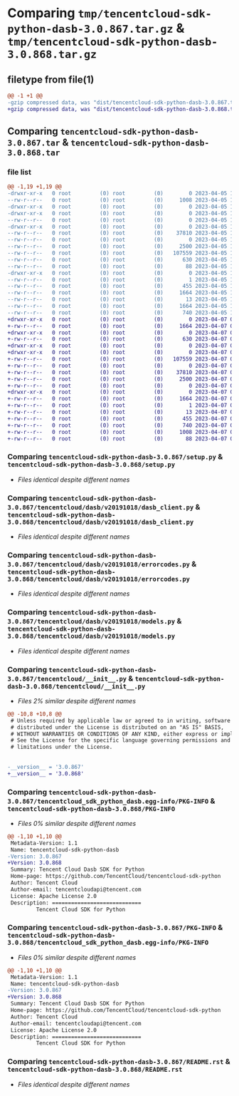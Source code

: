 # Comparing `tmp/tencentcloud-sdk-python-dasb-3.0.867.tar.gz` & `tmp/tencentcloud-sdk-python-dasb-3.0.868.tar.gz`

## filetype from file(1)

```diff
@@ -1 +1 @@
-gzip compressed data, was "dist/tencentcloud-sdk-python-dasb-3.0.867.tar", last modified: Wed Apr  5 16:27:14 2023, max compression
+gzip compressed data, was "dist/tencentcloud-sdk-python-dasb-3.0.868.tar", last modified: Fri Apr  7 00:26:18 2023, max compression
```

## Comparing `tencentcloud-sdk-python-dasb-3.0.867.tar` & `tencentcloud-sdk-python-dasb-3.0.868.tar`

### file list

```diff
@@ -1,19 +1,19 @@
-drwxr-xr-x   0 root         (0) root         (0)        0 2023-04-05 16:27:14.000000 tencentcloud-sdk-python-dasb-3.0.867/
--rw-r--r--   0 root         (0) root         (0)     1008 2023-04-05 16:27:14.000000 tencentcloud-sdk-python-dasb-3.0.867/setup.py
-drwxr-xr-x   0 root         (0) root         (0)        0 2023-04-05 16:27:14.000000 tencentcloud-sdk-python-dasb-3.0.867/tencentcloud/
-drwxr-xr-x   0 root         (0) root         (0)        0 2023-04-05 16:27:14.000000 tencentcloud-sdk-python-dasb-3.0.867/tencentcloud/dasb/
--rw-r--r--   0 root         (0) root         (0)        0 2023-04-05 16:27:14.000000 tencentcloud-sdk-python-dasb-3.0.867/tencentcloud/dasb/__init__.py
-drwxr-xr-x   0 root         (0) root         (0)        0 2023-04-05 16:27:14.000000 tencentcloud-sdk-python-dasb-3.0.867/tencentcloud/dasb/v20191018/
--rw-r--r--   0 root         (0) root         (0)    37810 2023-04-05 16:27:14.000000 tencentcloud-sdk-python-dasb-3.0.867/tencentcloud/dasb/v20191018/dasb_client.py
--rw-r--r--   0 root         (0) root         (0)        0 2023-04-05 16:27:14.000000 tencentcloud-sdk-python-dasb-3.0.867/tencentcloud/dasb/v20191018/__init__.py
--rw-r--r--   0 root         (0) root         (0)     2500 2023-04-05 16:27:14.000000 tencentcloud-sdk-python-dasb-3.0.867/tencentcloud/dasb/v20191018/errorcodes.py
--rw-r--r--   0 root         (0) root         (0)   107559 2023-04-05 16:27:14.000000 tencentcloud-sdk-python-dasb-3.0.867/tencentcloud/dasb/v20191018/models.py
--rw-r--r--   0 root         (0) root         (0)      630 2023-04-05 16:27:14.000000 tencentcloud-sdk-python-dasb-3.0.867/tencentcloud/__init__.py
--rw-r--r--   0 root         (0) root         (0)       88 2023-04-05 16:27:14.000000 tencentcloud-sdk-python-dasb-3.0.867/setup.cfg
-drwxr-xr-x   0 root         (0) root         (0)        0 2023-04-05 16:27:14.000000 tencentcloud-sdk-python-dasb-3.0.867/tencentcloud_sdk_python_dasb.egg-info/
--rw-r--r--   0 root         (0) root         (0)        1 2023-04-05 16:27:14.000000 tencentcloud-sdk-python-dasb-3.0.867/tencentcloud_sdk_python_dasb.egg-info/dependency_links.txt
--rw-r--r--   0 root         (0) root         (0)      455 2023-04-05 16:27:14.000000 tencentcloud-sdk-python-dasb-3.0.867/tencentcloud_sdk_python_dasb.egg-info/SOURCES.txt
--rw-r--r--   0 root         (0) root         (0)     1664 2023-04-05 16:27:14.000000 tencentcloud-sdk-python-dasb-3.0.867/tencentcloud_sdk_python_dasb.egg-info/PKG-INFO
--rw-r--r--   0 root         (0) root         (0)       13 2023-04-05 16:27:14.000000 tencentcloud-sdk-python-dasb-3.0.867/tencentcloud_sdk_python_dasb.egg-info/top_level.txt
--rw-r--r--   0 root         (0) root         (0)     1664 2023-04-05 16:27:14.000000 tencentcloud-sdk-python-dasb-3.0.867/PKG-INFO
--rw-r--r--   0 root         (0) root         (0)      740 2023-04-05 16:27:14.000000 tencentcloud-sdk-python-dasb-3.0.867/README.rst
+drwxr-xr-x   0 root         (0) root         (0)        0 2023-04-07 00:26:18.000000 tencentcloud-sdk-python-dasb-3.0.868/
+-rw-r--r--   0 root         (0) root         (0)     1664 2023-04-07 00:26:18.000000 tencentcloud-sdk-python-dasb-3.0.868/PKG-INFO
+drwxr-xr-x   0 root         (0) root         (0)        0 2023-04-07 00:26:18.000000 tencentcloud-sdk-python-dasb-3.0.868/tencentcloud/
+-rw-r--r--   0 root         (0) root         (0)      630 2023-04-07 00:26:18.000000 tencentcloud-sdk-python-dasb-3.0.868/tencentcloud/__init__.py
+drwxr-xr-x   0 root         (0) root         (0)        0 2023-04-07 00:26:18.000000 tencentcloud-sdk-python-dasb-3.0.868/tencentcloud/dasb/
+drwxr-xr-x   0 root         (0) root         (0)        0 2023-04-07 00:26:18.000000 tencentcloud-sdk-python-dasb-3.0.868/tencentcloud/dasb/v20191018/
+-rw-r--r--   0 root         (0) root         (0)   107559 2023-04-07 00:26:18.000000 tencentcloud-sdk-python-dasb-3.0.868/tencentcloud/dasb/v20191018/models.py
+-rw-r--r--   0 root         (0) root         (0)        0 2023-04-07 00:26:18.000000 tencentcloud-sdk-python-dasb-3.0.868/tencentcloud/dasb/v20191018/__init__.py
+-rw-r--r--   0 root         (0) root         (0)    37810 2023-04-07 00:26:18.000000 tencentcloud-sdk-python-dasb-3.0.868/tencentcloud/dasb/v20191018/dasb_client.py
+-rw-r--r--   0 root         (0) root         (0)     2500 2023-04-07 00:26:18.000000 tencentcloud-sdk-python-dasb-3.0.868/tencentcloud/dasb/v20191018/errorcodes.py
+-rw-r--r--   0 root         (0) root         (0)        0 2023-04-07 00:26:18.000000 tencentcloud-sdk-python-dasb-3.0.868/tencentcloud/dasb/__init__.py
+drwxr-xr-x   0 root         (0) root         (0)        0 2023-04-07 00:26:18.000000 tencentcloud-sdk-python-dasb-3.0.868/tencentcloud_sdk_python_dasb.egg-info/
+-rw-r--r--   0 root         (0) root         (0)     1664 2023-04-07 00:26:18.000000 tencentcloud-sdk-python-dasb-3.0.868/tencentcloud_sdk_python_dasb.egg-info/PKG-INFO
+-rw-r--r--   0 root         (0) root         (0)        1 2023-04-07 00:26:18.000000 tencentcloud-sdk-python-dasb-3.0.868/tencentcloud_sdk_python_dasb.egg-info/dependency_links.txt
+-rw-r--r--   0 root         (0) root         (0)       13 2023-04-07 00:26:18.000000 tencentcloud-sdk-python-dasb-3.0.868/tencentcloud_sdk_python_dasb.egg-info/top_level.txt
+-rw-r--r--   0 root         (0) root         (0)      455 2023-04-07 00:26:18.000000 tencentcloud-sdk-python-dasb-3.0.868/tencentcloud_sdk_python_dasb.egg-info/SOURCES.txt
+-rw-r--r--   0 root         (0) root         (0)      740 2023-04-07 00:26:18.000000 tencentcloud-sdk-python-dasb-3.0.868/README.rst
+-rw-r--r--   0 root         (0) root         (0)     1008 2023-04-07 00:26:18.000000 tencentcloud-sdk-python-dasb-3.0.868/setup.py
+-rw-r--r--   0 root         (0) root         (0)       88 2023-04-07 00:26:18.000000 tencentcloud-sdk-python-dasb-3.0.868/setup.cfg
```

### Comparing `tencentcloud-sdk-python-dasb-3.0.867/setup.py` & `tencentcloud-sdk-python-dasb-3.0.868/setup.py`

 * *Files identical despite different names*

### Comparing `tencentcloud-sdk-python-dasb-3.0.867/tencentcloud/dasb/v20191018/dasb_client.py` & `tencentcloud-sdk-python-dasb-3.0.868/tencentcloud/dasb/v20191018/dasb_client.py`

 * *Files identical despite different names*

### Comparing `tencentcloud-sdk-python-dasb-3.0.867/tencentcloud/dasb/v20191018/errorcodes.py` & `tencentcloud-sdk-python-dasb-3.0.868/tencentcloud/dasb/v20191018/errorcodes.py`

 * *Files identical despite different names*

### Comparing `tencentcloud-sdk-python-dasb-3.0.867/tencentcloud/dasb/v20191018/models.py` & `tencentcloud-sdk-python-dasb-3.0.868/tencentcloud/dasb/v20191018/models.py`

 * *Files identical despite different names*

### Comparing `tencentcloud-sdk-python-dasb-3.0.867/tencentcloud/__init__.py` & `tencentcloud-sdk-python-dasb-3.0.868/tencentcloud/__init__.py`

 * *Files 2% similar despite different names*

```diff
@@ -10,8 +10,8 @@
 # Unless required by applicable law or agreed to in writing, software
 # distributed under the License is distributed on an "AS IS" BASIS,
 # WITHOUT WARRANTIES OR CONDITIONS OF ANY KIND, either express or implied.
 # See the License for the specific language governing permissions and
 # limitations under the License.
 
 
-__version__ = '3.0.867'
+__version__ = '3.0.868'
```

### Comparing `tencentcloud-sdk-python-dasb-3.0.867/tencentcloud_sdk_python_dasb.egg-info/PKG-INFO` & `tencentcloud-sdk-python-dasb-3.0.868/PKG-INFO`

 * *Files 0% similar despite different names*

```diff
@@ -1,10 +1,10 @@
 Metadata-Version: 1.1
 Name: tencentcloud-sdk-python-dasb
-Version: 3.0.867
+Version: 3.0.868
 Summary: Tencent Cloud Dasb SDK for Python
 Home-page: https://github.com/TencentCloud/tencentcloud-sdk-python
 Author: Tencent Cloud
 Author-email: tencentcloudapi@tencent.com
 License: Apache License 2.0
 Description: ============================
         Tencent Cloud SDK for Python
```

### Comparing `tencentcloud-sdk-python-dasb-3.0.867/PKG-INFO` & `tencentcloud-sdk-python-dasb-3.0.868/tencentcloud_sdk_python_dasb.egg-info/PKG-INFO`

 * *Files 0% similar despite different names*

```diff
@@ -1,10 +1,10 @@
 Metadata-Version: 1.1
 Name: tencentcloud-sdk-python-dasb
-Version: 3.0.867
+Version: 3.0.868
 Summary: Tencent Cloud Dasb SDK for Python
 Home-page: https://github.com/TencentCloud/tencentcloud-sdk-python
 Author: Tencent Cloud
 Author-email: tencentcloudapi@tencent.com
 License: Apache License 2.0
 Description: ============================
         Tencent Cloud SDK for Python
```

### Comparing `tencentcloud-sdk-python-dasb-3.0.867/README.rst` & `tencentcloud-sdk-python-dasb-3.0.868/README.rst`

 * *Files identical despite different names*

